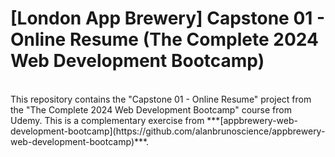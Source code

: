 # [London App Brewery] Capstone 01 - Online Resume (The Complete 2024 Web Development Bootcamp)
<br />
This repository contains the "Capstone 01 - Online Resume" project from the "The Complete 2024 Web Development Bootcamp" course from Udemy. This is a complementary exercise from ***[appbrewery-web-development-bootcamp](https://github.com/alanbrunoscience/appbrewery-web-development-bootcamp)***.

